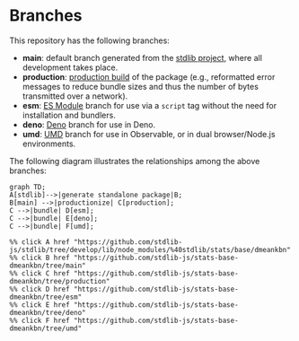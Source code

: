 <!--

@license Apache-2.0

Copyright (c) 2022 The Stdlib Authors.

Licensed under the Apache License, Version 2.0 (the "License");
you may not use this file except in compliance with the License.
You may obtain a copy of the License at

    http://www.apache.org/licenses/LICENSE-2.0

Unless required by applicable law or agreed to in writing, software
distributed under the License is distributed on an "AS IS" BASIS,
WITHOUT WARRANTIES OR CONDITIONS OF ANY KIND, either express or implied.
See the License for the specific language governing permissions and
limitations under the License.

-->

# Branches

This repository has the following branches:

-   **main**: default branch generated from the [stdlib project][stdlib-url], where all development takes place.
-   **production**: [production build][production-url] of the package (e.g., reformatted error messages to reduce bundle sizes and thus the number of bytes transmitted over a network).
-   **esm**: [ES Module][esm-url] branch for use via a `script` tag without the need for installation and bundlers.
-   **deno**: [Deno][deno-url] branch for use in Deno.
-   **umd**: [UMD][umd-url] branch for use in Observable, or in dual browser/Node.js environments.

The following diagram illustrates the relationships among the above branches:

```mermaid
graph TD;
A[stdlib]-->|generate standalone package|B;
B[main] -->|productionize| C[production];
C -->|bundle| D[esm];
C -->|bundle| E[deno];
C -->|bundle| F[umd];

%% click A href "https://github.com/stdlib-js/stdlib/tree/develop/lib/node_modules/%40stdlib/stats/base/dmeankbn"
%% click B href "https://github.com/stdlib-js/stats-base-dmeankbn/tree/main"
%% click C href "https://github.com/stdlib-js/stats-base-dmeankbn/tree/production"
%% click D href "https://github.com/stdlib-js/stats-base-dmeankbn/tree/esm"
%% click E href "https://github.com/stdlib-js/stats-base-dmeankbn/tree/deno"
%% click F href "https://github.com/stdlib-js/stats-base-dmeankbn/tree/umd"
```

[stdlib-url]: https://github.com/stdlib-js/stdlib/tree/develop/lib/node_modules/%40stdlib/stats/base/dmeankbn
[production-url]: https://github.com/stdlib-js/stats-base-dmeankbn/tree/production
[deno-url]: https://github.com/stdlib-js/stats-base-dmeankbn/tree/deno
[umd-url]: https://github.com/stdlib-js/stats-base-dmeankbn/tree/umd
[esm-url]: https://github.com/stdlib-js/stats-base-dmeankbn/tree/esm